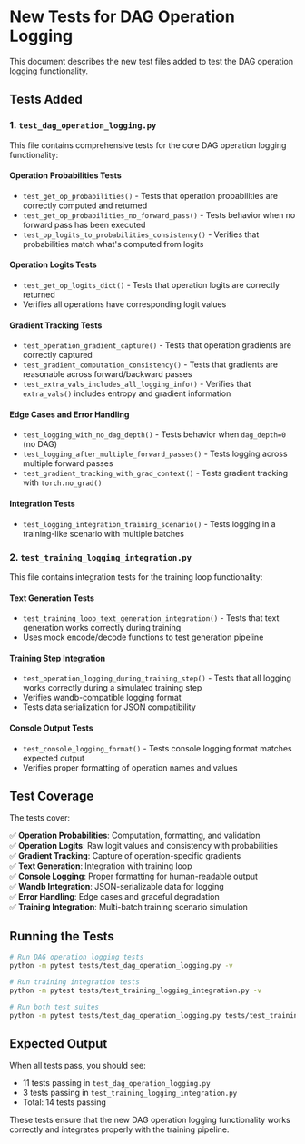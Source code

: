 # New Tests for DAG Operation Logging

This document describes the new test files added to test the DAG operation logging functionality.

## Tests Added

### 1. `test_dag_operation_logging.py`

This file contains comprehensive tests for the core DAG operation logging functionality:

#### Operation Probabilities Tests
- `test_get_op_probabilities()` - Tests that operation probabilities are correctly computed and returned
- `test_get_op_probabilities_no_forward_pass()` - Tests behavior when no forward pass has been executed
- `test_op_logits_to_probabilities_consistency()` - Verifies that probabilities match what's computed from logits

#### Operation Logits Tests  
- `test_get_op_logits_dict()` - Tests that operation logits are correctly returned
- Verifies all operations have corresponding logit values

#### Gradient Tracking Tests
- `test_operation_gradient_capture()` - Tests that operation gradients are correctly captured
- `test_gradient_computation_consistency()` - Tests that gradients are reasonable across forward/backward passes
- `test_extra_vals_includes_all_logging_info()` - Verifies that `extra_vals()` includes entropy and gradient information

#### Edge Cases and Error Handling
- `test_logging_with_no_dag_depth()` - Tests behavior when `dag_depth=0` (no DAG)
- `test_logging_after_multiple_forward_passes()` - Tests logging across multiple forward passes
- `test_gradient_tracking_with_grad_context()` - Tests gradient tracking with `torch.no_grad()`

#### Integration Tests
- `test_logging_integration_training_scenario()` - Tests logging in a training-like scenario with multiple batches

### 2. `test_training_logging_integration.py`

This file contains integration tests for the training loop functionality:

#### Text Generation Tests
- `test_training_loop_text_generation_integration()` - Tests that text generation works correctly during training
- Uses mock encode/decode functions to test generation pipeline

#### Training Step Integration
- `test_operation_logging_during_training_step()` - Tests that all logging works correctly during a simulated training step
- Verifies wandb-compatible logging format
- Tests data serialization for JSON compatibility

#### Console Output Tests
- `test_console_logging_format()` - Tests console logging format matches expected output
- Verifies proper formatting of operation names and values

## Test Coverage

The tests cover:

✅ **Operation Probabilities**: Computation, formatting, and validation  
✅ **Operation Logits**: Raw logit values and consistency with probabilities  
✅ **Gradient Tracking**: Capture of operation-specific gradients  
✅ **Text Generation**: Integration with training loop  
✅ **Console Logging**: Proper formatting for human-readable output  
✅ **Wandb Integration**: JSON-serializable data for logging  
✅ **Error Handling**: Edge cases and graceful degradation  
✅ **Training Integration**: Multi-batch training scenario simulation  

## Running the Tests

```bash
# Run DAG operation logging tests
python -m pytest tests/test_dag_operation_logging.py -v

# Run training integration tests  
python -m pytest tests/test_training_logging_integration.py -v

# Run both test suites
python -m pytest tests/test_dag_operation_logging.py tests/test_training_logging_integration.py -v
```

## Expected Output

When all tests pass, you should see:
- 11 tests passing in `test_dag_operation_logging.py`
- 3 tests passing in `test_training_logging_integration.py`
- Total: 14 tests passing

These tests ensure that the new DAG operation logging functionality works correctly and integrates properly with the training pipeline. 